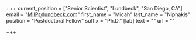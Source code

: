 +++
current_position = ["Senior Scientist", "Lundbeck", "San Diego, CA"]
email = "MIIP@lundbeck.com"
first_name = "Micah"
last_name = "Niphakis"
position = "Postdoctoral Fellow"
suffix = "Ph.D."
[lab]
text = ""
url = ""

+++
